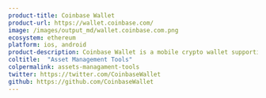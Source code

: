 ```yaml
---
product-title: Coinbase Wallet
product-url: https://wallet.coinbase.com/
image: /images/output_md/wallet.coinbase.com.png
ecosystem: ethereum
platform: ios, android
product-description: Coinbase Wallet is a mobile crypto wallet supporting multicoin assets as well as ERC-20 tokens and ERC-721 collectibles. Coinbase Wallet also provides access to Web 3 Decentralized Applications (dApps) powered by Ethereum smart contracts.  
coltitle:  "Asset Management Tools"
colpermalink: assets-managament-tools
twitter: https://twitter.com/CoinbaseWallet
github: https://github.com/CoinbaseWallet
---
```

